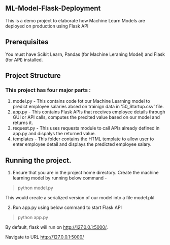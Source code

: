 ## ML-Model-Flask-Deployment

This is a demo project to elaborate how Machine Learn Models are deployed on production using Flask API

## Prerequisites

You must have Scikit Learn, Pandas (for Machine Leraning Model) and Flask (for API) installed.

## Project Structure

### This project has four major parts :

1. model.py - This contains code fot our Machine Learning model to predict employee salaries absed on trainign data in '50_Startup.csv' file.
2. app.py - This contains Flask APIs that receives employee details through GUI or API calls, computes the precited value based on our model and returns it.
3. request.py - This uses requests module to call APIs already defined in app.py and dispalys the returned value.
4. templates - This folder contains the HTML template to allow user to enter employee detail and displays the predicted employee salary.

## Running the project.

1. Ensure that you are in the project home directory. Create the machine learning model by running below command -

> python model.py

This would create a serialized version of our model into a file model.pkl

2. Run app.py using below command to start Flask API

> python app.py

 By default, flask will run on http://127.0.0.1:5000/.

 Navigate to URL http://127.0.0.1:5000/
